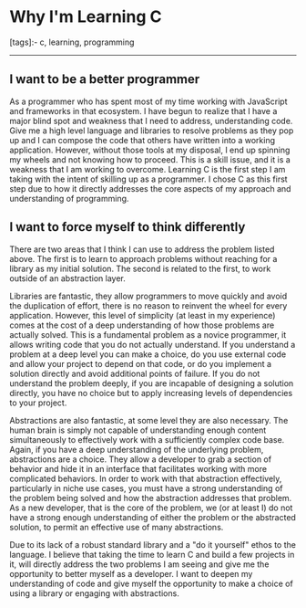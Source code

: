 # Why I'm Learning C

[tags]:- c, learning, programming

---

## I want to be a better programmer

As a programmer who has spent most of my time working with JavaScript and frameworks
in that ecosystem. I have begun to realize that I have a major blind spot and weakness
that I need to address, understanding code. Give me a high level language and libraries
to resolve problems as they pop up and I can compose the code that others have written 
into a working application. However, without those tools at my disposal, I end up spinning
my wheels and not knowing how to proceed. This is a skill issue, and it is a weakness that 
I am working to overcome. Learning C is the first step I am taking with the intent of
skilling up as a programmer. I chose C as this first step due to how it directly addresses
the core aspects of my approach and understanding of programming.

## I want to force myself to think differently

There are two areas that I think I can use to address the problem listed above.
The first is to learn to approach problems without reaching for a library as my
initial solution. The second is related to the first, to work outside of an 
abstraction layer.

Libraries are fantastic, they allow programmers to move quickly and avoid the 
duplication of effort, there is no reason to reinvent the wheel for every application.
However, this level of simplicity (at least in my experience) comes at the cost
of a deep understanding of how those problems are actually solved. This is a 
fundamental problem as a novice programmer, it allows writing code that you
do not actually understand. If you understand a problem at a deep level you can
make a choice, do you use external code and allow your project to depend on that code,
or do you implement a solution directly and avoid additional points of failure.
If you do not understand the problem deeply, if you are incapable of designing
a solution directly, you have no choice but to apply increasing levels of 
dependencies to your project.

Abstractions are also fantastic, at some level they are also necessary. The human
brain is simply not capable of understanding enough content simultaneously to
effectively work with a sufficiently complex code base. Again, if you have a deep
understanding of the underlying problem, abstractions are a choice. They allow
a developer to grab a section of behavior and hide it in an interface that facilitates
working with more complicated behaviors. In order to work with that abstraction
effectively, particularly in niche use cases, you must have a strong understanding
of the problem being solved and how the abstraction addresses that problem. As a
new developer, that is the core of the problem, we (or at least I) do not have a 
strong enough understanding of either the problem or the abstracted solution, to
permit an effective use of many abstractions.

Due to its lack of a robust standard library and a "do it yourself" ethos to the
language. I believe that taking the time to learn C and build a few projects in it,
will directly address the two problems I am seeing and give me the opportunity to
better myself as a developer. I want to deepen my understanding of code and give
myself the opportunity to make a choice of using a library or engaging with
abstractions.
